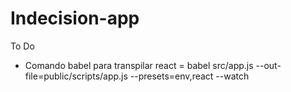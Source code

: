 # Indecision-app

To Do

 - Comando babel para transpilar react = babel src/app.js --out-file=public/scripts/app.js --presets=env,react --watch